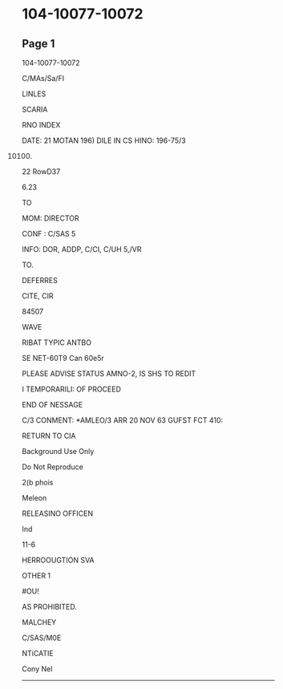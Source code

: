 # 104-10077-10072

## Page 1

104-10077-10072

C/MAs/Sa/FI

LINLES

SCARIA

RNO INDEX

DATE: 21 MOTAN 196) DILE IN CS HINO: 196-75/3

10100)

22 RowD37

6.23

TO

MOM: DIRECTOR

CONF : C/SAS 5

INFO: DOR, ADDP, C/CI, C/UH 5,/VR

TO.

DEFERRES

CITE, CIR

84507

WAVE

RIBAT TYPIC ANTBO

SE NET-60T9 Can 60e5r

PLEASE ADVISE STATUS AMNO-2, IS SHS TO REDIT

I TEMPORARILI: OF PROCEED

END OF NESSAGE

C/3 CONMENT: *AMLEO/3 ARR 20 NOV 63 GUFST FCT 410:

RETURN TO CIA

Background Use Only

Do Not Reproduce

2(b phois

Meleon

RELEASINO OFFICEN

Ind

11-6

HERROOUGTION SVA

OTHER 1

#OU!

AS PROHIBITED.

MALCHEY

C/SAS/M0E

NTiCATIE

Cony Nel

---

